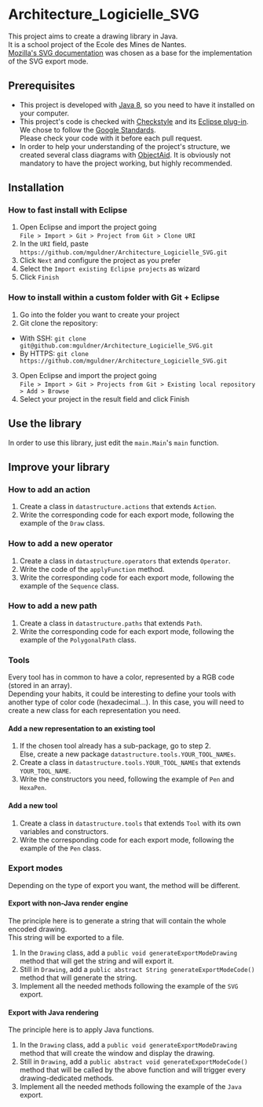 # Architecture_Logicielle_SVG
This project aims to create a drawing library in Java.  
It is a school project of the Ecole des Mines de Nantes.  
[Mozilla's SVG documentation](https://developer.mozilla.org/en-US/docs/Web/SVG) was chosen as a base for the implementation of the SVG export mode.

## Prerequisites
- This project is developed with [Java 8](https://docs.oracle.com/javase/8/docs/technotes/guides/install/install_overview.html), so you need to have it installed on your computer.
- This project's code is checked with [Checkstyle](https://github.com/checkstyle/checkstyle) and its [Eclipse plug-in](http://eclipse-cs.sourceforge.net).  
We chose to follow the [Google Standards](https://google-styleguide.googlecode.com/svn-history/r130/trunk/javaguide.html).  
Please check your code with it before each pull request.
- In order to help your understanding of the project's structure, we created several class diagrams with [ObjectAid](http://www.objectaid.com/). It is obviously not mandatory to have the project working, but highly recommended.

## Installation

### How to fast install with Eclipse
1. Open Eclipse and import the project going  
`File > Import > Git > Project from Git > Clone URI`
2. In the `URI` field, paste `https://github.com/mguldner/Architecture_Logicielle_SVG.git`
3. Click `Next` and configure the project as you prefer
4. Select the `Import existing Eclipse projects` as wizard
5. Click `Finish`

### How to install within a custom folder with Git + Eclipse
1. Go into the folder you want to create your project
2. Git clone the repository:
  * With SSH: `git clone git@github.com:mguldner/Architecture_Logicielle_SVG.git`
  * By HTTPS: `git clone https://github.com/mguldner/Architecture_Logicielle_SVG.git`
3. Open Eclipse and import the project going  
`File > Import > Git > Projects from Git > Existing local repository > Add > Browse`
4. Select your project in the result field and click Finish

## Use the library
In order to use this library, just edit the `main.Main`'s `main` function.

## Improve your library

### How to add an action 
1. Create a class in `datastructure.actions` that extends `Action`.  
2. Write the corresponding code for each export mode, following the example of the `Draw` class.

### How to add a new operator 
1. Create a class in `datastructure.operators` that extends `Operator`.  
2. Write the code of the `applyFunction` method.  
3. Write the corresponding code for each export mode, following the example of the `Sequence` class.

### How to add a new path
1. Create a class in `datastructure.paths` that extends `Path`.  
2. Write the corresponding code for each export mode, following the example of the `PolygonalPath` class.

### Tools
Every tool has in common to have a color, represented by a RGB code (stored in an array).  
Depending your habits, it could be interesting to define your tools with another type of color code (hexadecimal...).
In this case, you will need to create a new class for each representation you need.

#### Add a new representation to an existing tool
1. If the chosen tool already has a sub-package, go to step 2.  
Else, create a new package `datastructure.tools.YOUR_TOOL_NAMEs`.
2. Create a class in `datastructure.tools.YOUR_TOOL_NAMEs` that extends `YOUR_TOOL_NAME`.
3. Write the constructors you need, following the example of `Pen` and `HexaPen`.

#### Add a new tool
1. Create a class in `datastructure.tools` that extends `Tool` with its own variables and constructors.
2. Write the corresponding code for each export mode, following the example of the `Pen` class.

### Export modes
Depending on the type of export you want, the method will be different.

#### Export with non-Java render engine
The principle here is to generate a string that will contain the whole encoded drawing.  
This string will be exported to a file.  
1. In the `Drawing` class, add a `public void generateExportModeDrawing` method that will get the string and will export it.  
2. Still in `Drawing`, add a `public abstract String generateExportModeCode()` method that will generate the string.  
3. Implement all the needed methods following the example of the `SVG` export.

#### Export with Java rendering
The principle here is to apply Java functions.  
1. In the `Drawing` class, add a `public void generateExportModeDrawing` method that will create the window and display the drawing.  
2. Still in `Drawing`, add a `public abstract void generateExportModeCode()` method that will be called by the above function and will trigger every drawing-dedicated methods.  
3. Implement all the needed methods following the example of the `Java` export.
